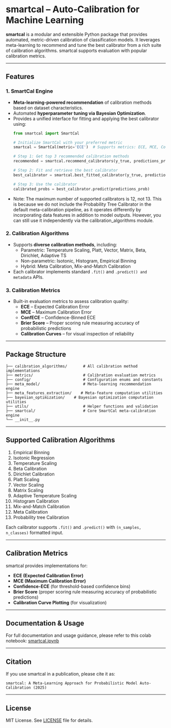 # smartcal – Auto-Calibration for Machine Learning

**smartcal** is a modular and extensible Python package that provides automated, metric-driven calibration of classification models. It leverages meta-learning to recommend and tune the best calibrator from a rich suite of calibration algorithms. smartcal supports evaluation with popular calibration metrics.

---

## Features

### 1. SmartCal Engine
- **Meta-learning-powered recommendation** of calibration methods based on dataset characteristics.
- Automated **hyperparameter tuning via Bayesian Optimization**.
- Provides a unified interface for fitting and applying the best calibrator using:
    ```python
    from smartcal import SmartCal

    # Initialize SmartCal with your preferred metric
    smartcal = SmartCal(metric='ECE')  # Supports metrics: ECE, MCE, ConfECE, brier_score, log_loss

    # Step 1: Get top 3 recommended calibration methods
    recommended = smartcal.recommend_calibrators(y_true, predictions_prob, n=3) 

    # Step 2: Fit and retrieve the best calibrator
    best_calibrator = smartcal.best_fitted_calibrator(y_true, predictions_prob, n_iter=20)

    # Step 3: Use the calibrator
    calibrated_probs = best_calibrator.predict(predictions_prob)
    ```
- Note: The maximum number of supported calibrators is 12, not 13. This is because we do not include the Probability Tree Calibrator in the default meta-calibration pipeline, as it operates differently by incorporating data features in addition to model outputs. However, you can still use it independently via the calibration_algorithms module.

### 2. Calibration Algorithms
- Supports **diverse calibration methods**, including:
  - Parametric: Temperature Scaling, Platt, Vector, Matrix, Beta, Dirichlet, Adaptive TS
  - Non-parametric: Isotonic, Histogram, Empirical Binning
  - Hybrid: Meta Calibration, Mix-and-Match Calibration
- Each calibrator implements standard `.fit()` and `.predict() and metadata` APIs.

### 3. Calibration Metrics
- Built-in evaluation metrics to assess calibration quality:
  - **ECE** – Expected Calibration Error
  - **MCE** – Maximum Calibration Error
  - **ConfECE** – Confidence-Binned ECE
  - **Brier Score** – Proper scoring rule measuring accuracy of probabilistic predictions
  - **Calibration Curves** – for visual inspection of reliability

---

## Package Structure

```smartcal/
├── calibration_algorithms/       # All calibration method implementations
├── metrics/                      # Calibration evaluation metrics
├── config/                       # Configuration enums and constants
├── meta_model/                   # Meta-learning recommendation engine
├── meta_features_extraction/    # Meta-feature computation utilities
├── bayesian_optimization/    # Bayesian optimization computation utilities
├── utils/                        # Helper functions and validation
├── smartcal/                     # Core SmartCal meta-calibration engine
└── __init__.py
```

---

## Supported Calibration Algorithms

1. Empirical Binning  
2. Isotonic Regression  
3. Temperature Scaling  
4. Beta Calibration  
5. Dirichlet Calibration  
6. Platt Scaling  
7. Vector Scaling  
8. Matrix Scaling  
9. Adaptive Temperature Scaling  
10. Histogram Calibration  
11. Mix-and-Match Calibration  
12. Meta Calibration  
13. Probability tree Calibration

Each calibrator supports `.fit()` and `.predict()` with `(n_samples, n_classes)` formatted input.

---

## Calibration Metrics

smartcal provides implementations for:

- **ECE (Expected Calibration Error)**
- **MCE (Maximum Calibration Error)**
- **Confidence-ECE** (for threshold-based confidence bins)
- **Brier Score** (proper scoring rule measuring accuracy of probabilistic predictions)
- **Calibration Curve Plotting** (for visualization)

---

## Documentation & Usage

For full documentation and usage guidance, please refer to this colab notebook: [smartcal.ipynb](https://colab.research.google.com/drive/19Tj2z7GfgvQb5Dwjiryg0C0DoieXen2j?usp=sharing)

---

## Citation

If you use smartcal in a publication, please cite it as:

```text
smartcal: A Meta-Learning Approach for Probabilistic Model Auto-Calibration (2025)
```

---

## License

MIT License. See [LICENSE](LICENSE) file for details.
